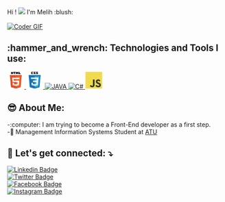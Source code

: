  <abc>
  <br>Hi ! <img src="https://user-images.githubusercontent.com/42378118/110234147-e3259600-7f4e-11eb-95be-0c4047144dea.gif" width="30">
   I'm Melih :blush: 
  <br> <br> <a href="https://www.instagram.com/melih.merall/" target="_blank" ><img src="https://media.giphy.com/media/SWoSkN6DxTszqIKEqv/giphy.gif" target="_blank" alt="Coder GIF" width="400"></a>
 </abc>
  
  <h2 align="left">:hammer_and_wrench: Technologies and Tools I use:</h2>
<p align="left">
      <a href="https://www.w3schools.com/html/" target="_blank"> <img src="https://raw.githubusercontent.com/devicons/devicon/master/icons/html5/html5-original-wordmark.svg" alt="html5" width="40" height="40"/> </a>
    <a href="https://www.w3schools.com/css/default.asp" target="_blank"> <img src="https://raw.githubusercontent.com/devicons/devicon/master/icons/css3/css3-original-wordmark.svg" alt="css3" width="40" height="40"/> </a>
    <a href="https://www.w3schools.com/java/default.asp" target="_blank"> <img src="https://icons.iconarchive.com/icons/dakirby309/simply-styled/256/Java-icon.png" alt="JAVA" width="40" height="40"/> </a>
    <a href="https://www.w3schools.com/cs/default.asp" target="_blank"> <img src="https://www.flaticon.com/svg/vstatic/svg/380/380007.svg?token=exp=1619600415~hmac=3678149b6930bc222aadac3e954129e1" alt="C#" width="40" height="40"/> </a>
      <a href="https://developer.mozilla.org/en-US/docs/Web/JavaScript" target="_blank"> <img src="https://raw.githubusercontent.com/devicons/devicon/master/icons/javascript/javascript-original.svg" alt="javascript" width="40" height="40"/> </a>

  
<h2 align="left"> 😎  About Me:</h2> 
-:computer: I am trying to become a Front-End developer as a first step. <br>
 -🎒 Management Information Systems Student at  <a href="https://www.atu.edu.tr/#!/" target="_blank"> ATU  </a>
 
<h2 align="left">💙 Let's get connected: ⤵️</h2>
<h>

[![Linkedin Badge](https://img.shields.io/badge/-melihmerall-blue?style=flat-square&logo=Linkedin&logoColor=white&link=https://www.linkedin.com/in/melihmerall/)](https://www.linkedin.com/in/melihmerall/) <br> [![Twitter Badge](https://img.shields.io/badge/-@melihmerall-1ca0f1?style=flat-square&labelColor=1ca0f1&logo=twitter&logoColor=white&link=https://twitter.com/melihmerall)](https://twitter.com/melihmerall) <br>  [![Facebook Badge](https://img.shields.io/badge/-@melihmeralll-3b5998?style=flat-square&labelColor=3b5998&logo=facebook&logoColor=white&link=https://www.facebook.com/melihmeralll/)](https://www.facebook.com/melihmeralll/) <br>  [![Instagram Badge](https://img.shields.io/badge/-@melihmerall-D7008A?style=flat-square&labelColor=D7008A&logo=Instagram&logoColor=white&link=https://www.instagram.com/melih.merall/)](https://www.instagram.com/melih.merall/)
